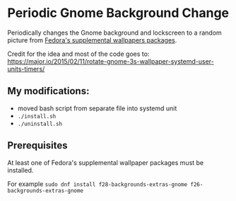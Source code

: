# Periodic Gnome Background Change
Periodically changes the Gnome background and lockscreen to a random picture from [Fedora's supplemental wallpapers packages](https://fedoramagazine.org/supplemental-wallpapers-fedora-28/).

Credit for the idea and most of the code goes to:
https://major.io/2015/02/11/rotate-gnome-3s-wallpaper-systemd-user-units-timers/


## My modifications:
* moved bash script from separate file into systemd unit
* `./install.sh`
* `./uninstall.sh`


## Prerequisites
At least one of Fedora's supplemental wallpaper packages must be installed.

For example `sudo dnf install f28-backgrounds-extras-gnome f26-backgrounds-extras-gnome`


